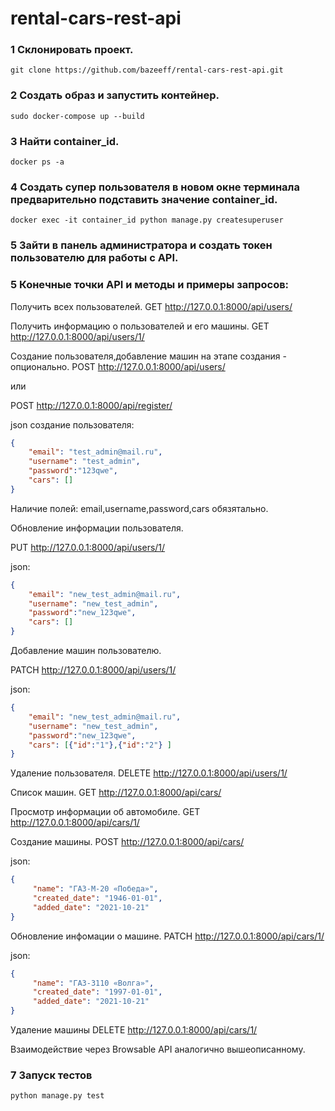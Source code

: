 # rental-cars-rest-api

### 1 Склонировать проект.
```console
git clone https://github.com/bazeeff/rental-cars-rest-api.git
```
### 2 Создать образ и запустить контейнер.
```console
sudo docker-compose up --build
```
### 3 Найти container_id.
```console
docker ps -a
```
### 4 Создать супер пользователя в новом окне терминала предварительно подставить значение container_id.
```console
docker exec -it container_id python manage.py createsuperuser
```
### 5 Зайти в панель администратора и создать токен пользователю для работы с API.  

### 5 Конечные точки API и методы и примеры запросов:

Получить всех пользователей.
GET http://127.0.0.1:8000/api/users/


Получить информацию о пользователей и его машины.
GET http://127.0.0.1:8000/api/users/1/


Создание пользователя,добавление машин на этапе создания - опционально.
POST http://127.0.0.1:8000/api/users/

или 

POST http://127.0.0.1:8000/api/register/

json создание пользователя:
```json
{
    "email": "test_admin@mail.ru",
    "username": "test_admin",
    "password":"123qwe",
    "cars": []
}
```
Наличие полей: email,username,password,cars обязятально.


Обновление информации пользователя.

PUT http://127.0.0.1:8000/api/users/1/

json:
```json
{
    "email": "new_test_admin@mail.ru",
    "username": "new_test_admin",
    "password":"new_123qwe",
    "cars": []
}
```

Добавление машин пользователю.

PATCH http://127.0.0.1:8000/api/users/1/

json:
```json
{
    "email": "new_test_admin@mail.ru",
    "username": "new_test_admin",
    "password":"new_123qwe",
    "cars": [{"id":"1"},{"id":"2"} ]
}
```

Удаление пользователя.
DELETE http://127.0.0.1:8000/api/users/1/


Список машин.
GET http://127.0.0.1:8000/api/cars/


Просмотр информации об автомобиле.
GET http://127.0.0.1:8000/api/cars/1/


Создание машины.
POST http://127.0.0.1:8000/api/cars/

json:
```json
{
     "name": "ГАЗ-М-20 «Победа»",
     "created_date": "1946-01-01",
     "added_date": "2021-10-21"
}
```

Обновление инфомации о машине.
PATCH http://127.0.0.1:8000/api/cars/1/

json:
```json
{
     "name": "ГАЗ-3110 «Волга»",
     "created_date": "1997-01-01",
     "added_date": "2021-10-21"
}
```
Удаление машины
DELETE http://127.0.0.1:8000/api/cars/1/


Взаимодействие через Browsable API аналогично вышеописанному.

### 7 Запуск тестов 
```console
python manage.py test
```


